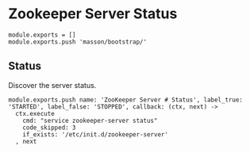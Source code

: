 
# Zookeeper Server Status

    module.exports = []
    module.exports.push 'masson/bootstrap/'

## Status

Discover the server status.

    module.exports.push name: 'ZooKeeper Server # Status', label_true: 'STARTED', label_false: 'STOPPED', callback: (ctx, next) ->
      ctx.execute
        cmd: "service zookeeper-server status"
        code_skipped: 3
        if_exists: '/etc/init.d/zookeeper-server'
      , next
